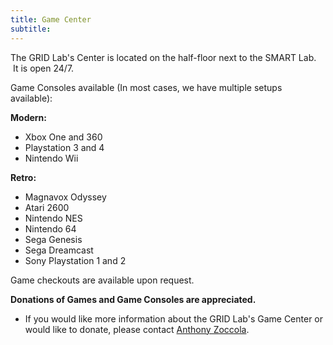 ```yaml
---
title: Game Center
subtitle:
---
```



The GRID Lab's Center is located on the half-floor next to the SMART Lab. &nbsp;It is open 24/7.

Game Consoles available (In most cases, we have multiple setups available):

**Modern:**

* Xbox One and 360
* Playstation 3 and 4
* Nintendo Wii


**Retro:**

* Magnavox Odyssey
* Atari 2600
* Nintendo NES
* Nintendo 64
* Sega Genesis
* Sega Dreamcast
* Sony Playstation 1 and 2


Game checkouts are available upon request.

**Donations of Games and Game Consoles are appreciated. &nbsp;**

* If you would like more information about the GRID Lab's Game Center or would like to donate, please contact [Anthony Zoccola](javascript:void(location.href='mailto:'+String.fromCharCode(122,111,99,99,111,108,97,97,64,111,104,105,111,46,101,100,117)+'?subject=GRID%20Lab%20-%20Game%20Center%20Request')).